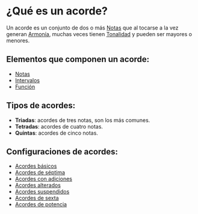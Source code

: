 # ¿Qué es un acorde?

Un acorde es un conjunto de dos o más [Notas]() que al tocarse a la vez generan [Armonía](), muchas veces tienen [Tonalidad]() y pueden ser mayores o menores.

## Elementos que componen un acorde:
* [Notas]()
* [Intervalos]()
* [Función]()
## Tipos de acordes:
* **Triadas**: acordes de tres notas, son los más comunes.
* **Tetradas**: acordes de cuatro notas.
* **Quintas**: acordes de cinco notas.
## Configuraciones de acordes:
* [Acordes básicos](/docs/acordes/basicos)
* [Acordes de séptima]()
* [Acordes con adiciones](/docs/acordes/adiciones)
* [Acordes alterados]()
* [Acordes suspendidos]()
* [Acordes de sexta]()
* [Acordes de potencia]()